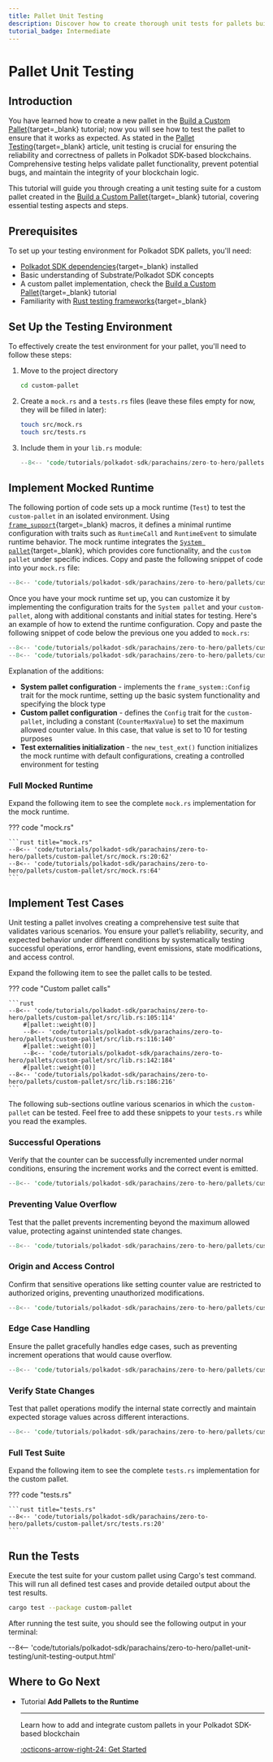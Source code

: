 ```yaml
---
title: Pallet Unit Testing
description: Discover how to create thorough unit tests for pallets built with the Polkadot SDK, using a custom pallet as a practical example.
tutorial_badge: Intermediate
---
```


# Pallet Unit Testing

## Introduction

You have learned how to create a new pallet in the [Build a Custom Pallet](/tutorials/polkadot-sdk/parachains/zero-to-hero/build-custom-pallet/){target=\_blank} tutorial; now you will see how to test the pallet to ensure that it works as expected. As stated in the [Pallet Testing](/develop/parachains/testing/pallet-testing/){target=\_blank} article, unit testing is crucial for ensuring the reliability and correctness of pallets in Polkadot SDK-based blockchains. Comprehensive testing helps validate pallet functionality, prevent potential bugs, and maintain the integrity of your blockchain logic.

This tutorial will guide you through creating a unit testing suite for a custom pallet created in the [Build a Custom Pallet](/tutorials/polkadot-sdk/parachains/zero-to-hero/build-custom-pallet/){target=\_blank} tutorial, covering essential testing aspects and steps.

## Prerequisites

To set up your testing environment for Polkadot SDK pallets, you'll need:

- [Polkadot SDK dependencies](/develop/parachains/install-polkadot-sdk/){target=\_blank} installed
- Basic understanding of Substrate/Polkadot SDK concepts
- A custom pallet implementation, check the [Build a Custom Pallet](/tutorials/polkadot-sdk/parachains/zero-to-hero/build-custom-pallet/){target=\_blank} tutorial
- Familiarity with [Rust testing frameworks](https://doc.rust-lang.org/book/ch11-01-writing-tests.html){target=\_blank}

## Set Up the Testing Environment

To effectively create the test environment for your pallet, you'll need to follow these steps:

1. Move to the project directory

    ```bash
    cd custom-pallet
    ```

2. Create a `mock.rs` and a `tests.rs` files (leave these files empty for now, they will be filled in later):

    ```bash
    touch src/mock.rs
    touch src/tests.rs
    ```

3. Include them in your `lib.rs` module:

    ```rust hl_lines="5-9" title="lib.rs"
    --8<-- 'code/tutorials/polkadot-sdk/parachains/zero-to-hero/pallets/custom-pallet/src/lib.rs:20:28'
    ```

## Implement Mocked Runtime

The following portion of code sets up a mock runtime (`Test`) to test the `custom-pallet` in an isolated environment. Using [`frame_support`](https://paritytech.github.io/polkadot-sdk/master/frame_support/index.html){target=\_blank} macros, it defines a minimal runtime configuration with traits such as `RuntimeCall` and `RuntimeEvent` to simulate runtime behavior. The mock runtime integrates the [`System pallet`](https://paritytech.github.io/polkadot-sdk/master/frame_system/index.html){target=\_blank}, which provides core functionality, and the `custom pallet` under specific indices. Copy and paste the following snippet of code into your `mock.rs` file:

```rust title="mock.rs"
--8<-- 'code/tutorials/polkadot-sdk/parachains/zero-to-hero/pallets/custom-pallet/src/mock.rs:20:47'
```

Once you have your mock runtime set up, you can customize it by implementing the configuration traits for the `System pallet` and your `custom-pallet`, along with additional constants and initial states for testing. Here's an example of how to extend the runtime configuration. Copy and paste the following snippet of code below the previous one you added to `mock.rs`:

```rust title="mock.rs"
--8<-- 'code/tutorials/polkadot-sdk/parachains/zero-to-hero/pallets/custom-pallet/src/mock.rs:49:62'
--8<-- 'code/tutorials/polkadot-sdk/parachains/zero-to-hero/pallets/custom-pallet/src/mock.rs:64'
```

Explanation of the additions:

- **System pallet configuration** - implements the `frame_system::Config` trait for the mock runtime, setting up the basic system functionality and specifying the block type
- **Custom pallet configuration** - defines the `Config` trait for the `custom-pallet`, including a constant (`CounterMaxValue`) to set the maximum allowed counter value. In this case, that value is set to 10 for testing purposes
- **Test externalities initialization** - the `new_test_ext()` function initializes the mock runtime with default configurations, creating a controlled environment for testing

### Full Mocked Runtime

Expand the following item to see the complete `mock.rs` implementation for the mock runtime.

??? code "mock.rs"

    ```rust title="mock.rs"
    --8<-- 'code/tutorials/polkadot-sdk/parachains/zero-to-hero/pallets/custom-pallet/src/mock.rs:20:62'
    --8<-- 'code/tutorials/polkadot-sdk/parachains/zero-to-hero/pallets/custom-pallet/src/mock.rs:64'
    ```

## Implement Test Cases

Unit testing a pallet involves creating a comprehensive test suite that validates various scenarios. You ensure your pallet’s reliability, security, and expected behavior under different conditions by systematically testing successful operations, error handling, event emissions, state modifications, and access control.

Expand the following item to see the pallet calls to be tested.

??? code "Custom pallet calls"

    ```rust
    --8<-- 'code/tutorials/polkadot-sdk/parachains/zero-to-hero/pallets/custom-pallet/src/lib.rs:105:114'
        #[pallet::weight(0)]
        --8<-- 'code/tutorials/polkadot-sdk/parachains/zero-to-hero/pallets/custom-pallet/src/lib.rs:116:140'
        #[pallet::weight(0)]
        --8<-- 'code/tutorials/polkadot-sdk/parachains/zero-to-hero/pallets/custom-pallet/src/lib.rs:142:184'
        #[pallet::weight(0)]
    --8<-- 'code/tutorials/polkadot-sdk/parachains/zero-to-hero/pallets/custom-pallet/src/lib.rs:186:216'
    ```

The following sub-sections outline various scenarios in which the `custom-pallet` can be tested. Feel free to add these snippets to your `tests.rs` while you read the examples.

### Successful Operations

Verify that the counter can be successfully incremented under normal conditions, ensuring the increment works and the correct event is emitted.

```rust title="tests.rs"
--8<-- 'code/tutorials/polkadot-sdk/parachains/zero-to-hero/pallets/custom-pallet/src/tests.rs:62:82'
```

### Preventing Value Overflow

Test that the pallet prevents incrementing beyond the maximum allowed value, protecting against unintended state changes.

```rust title="tests.rs"
--8<-- 'code/tutorials/polkadot-sdk/parachains/zero-to-hero/pallets/custom-pallet/src/tests.rs:84:97'
```

### Origin and Access Control

Confirm that sensitive operations like setting counter value are restricted to authorized origins, preventing unauthorized modifications.

```rust title="tests.rs"
--8<-- 'code/tutorials/polkadot-sdk/parachains/zero-to-hero/pallets/custom-pallet/src/tests.rs:36:47'
```

### Edge Case Handling

Ensure the pallet gracefully handles edge cases, such as preventing increment operations that would cause overflow.

```rust title="tests.rs"
--8<-- 'code/tutorials/polkadot-sdk/parachains/zero-to-hero/pallets/custom-pallet/src/tests.rs:99:111'
```

### Verify State Changes

Test that pallet operations modify the internal state correctly and maintain expected storage values across different interactions.

```rust title="tests.rs"
--8<-- 'code/tutorials/polkadot-sdk/parachains/zero-to-hero/pallets/custom-pallet/src/tests.rs:150:165'
```

### Full Test Suite

Expand the following item to see the complete `tests.rs` implementation for the custom pallet.

??? code "tests.rs"

    ```rust title="tests.rs"
    --8<-- 'code/tutorials/polkadot-sdk/parachains/zero-to-hero/pallets/custom-pallet/src/tests.rs:20'
    ```

## Run the Tests

Execute the test suite for your custom pallet using Cargo's test command. This will run all defined test cases and provide detailed output about the test results.

```bash
cargo test --package custom-pallet
```

After running the test suite, you should see the following output in your terminal:

--8<-- 'code/tutorials/polkadot-sdk/parachains/zero-to-hero/pallet-unit-testing/unit-testing-output.html'

## Where to Go Next

<div class="grid cards" markdown>

-   <span class="badge tutorial">Tutorial</span> __Add Pallets to the Runtime__

    ---

    Learn how to add and integrate custom pallets in your Polkadot SDK-based blockchain

    [:octicons-arrow-right-24: Get Started](/tutorials/polkadot-sdk/parachains/zero-to-hero/add-pallets-to-runtime/)

</div>